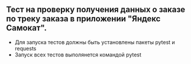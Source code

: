 ## Тест на проверку получения данных о заказе по треку заказа в приложении "Яндекс Самокат".
- Для запуска тестов должны быть установлены пакеты pytest и requests
- Запуск всех тестов выполянется командой pytest



